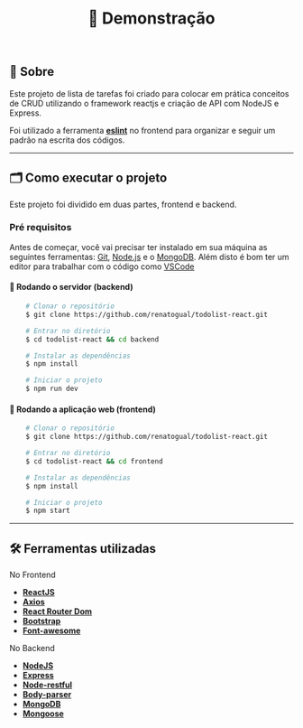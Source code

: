 <h1 align="center"> 🚀 Demonstração </h1>
<br>

## 🔖 Sobre

Este projeto de lista de tarefas foi criado para colocar em prática conceitos de CRUD
utilizando o framework reactjs e criação de API com NodeJS e Express.

Foi utilizado a ferramenta **[eslint](https://eslint.org/)** no frontend para organizar
e seguir um padrão na escrita dos códigos.

---

## 🗂 Como executar o projeto

Este projeto foi dividido em duas partes, frontend e backend.

### Pré requisitos

Antes de começar, você vai precisar ter instalado em sua máquina as seguintes ferramentas:
[Git](https://git-scm.com), [Node.js](https://nodejs.org/en/) e o [MongoDB](https://www.mongodb.com/).
Além disto é bom ter um editor para trabalhar com o código como [VSCode](https://code.visualstudio.com/)

#### 🎲 Rodando o servidor (backend)

```bash
    # Clonar o repositório
    $ git clone https://github.com/renatogual/todolist-react.git

    # Entrar no diretório
    $ cd todolist-react && cd backend

    # Instalar as dependências
    $ npm install

    # Iniciar o projeto
    $ npm run dev
```

#### 🧭 Rodando a aplicação web (frontend)

```bash
    # Clonar o repositório
    $ git clone https://github.com/renatogual/todolist-react.git

    # Entrar no diretório
    $ cd todolist-react && cd frontend

    # Instalar as dependências
    $ npm install

    # Iniciar o projeto
    $ npm start
```

---

## 🛠 Ferramentas utilizadas

No Frontend
- **[ReactJS](https://reactjs.org)**
- **[Axios](https://github.com/axios/axios)**
- **[React Router Dom](https://github.com/ReactTraining/react-router/tree/master/packages/react-router-dom)**
- **[Bootstrap](https://getbootstrap.com/docs/3.3/)**
- **[Font-awesome](https://fontawesome.com/)**

No Backend
- **[NodeJS](https://nodejs.org)**
- **[Express](https://expressjs.com/)**
- **[Node-restful](https://www.npmjs.com/package/node-restful)**
- **[Body-parser](https://www.npmjs.com/package/body-parser)**
- **[MongoDB](https://www.mongodb.com/)**
- **[Mongoose](https://mongoosejs.com/)**
